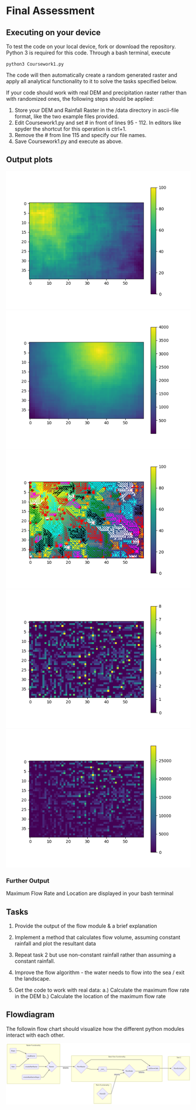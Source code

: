 # Final Assessment

## Executing on your device

To test the code on your local device, fork or download the repository.
Python 3 is required for this code.
Through a bash terminal, execute

```
python3 Coursework1.py
```

The code will then automatically create a random generated raster and apply
all analytical functionality to it to solve the tasks specified below.

If your code should work with real DEM and precipitation raster rather than
with randomized ones, the following steps should be applied:

1. Store your DEM and Rainfall Raster in the /data directory in ascii-file format,
like the two example files provided.
2. Edit Coursework1.py and set # in front of lines 95 - 112. In editors like spyder
the shortcut for this operation is ctrl+1.
3. Remove the # from line 115 and specify our file names.
4. Save Coursework1.py and execute as above.   

## Output plots

![Elevation](./img/original_elevation_random.png)
![Rainfall](./img/rainfall_raster_random.png)
![FlowNetwork](./img/flow_network_random.png)
![SimpleFlow](./img/flow_estimation_simple_random.png)
![SophisticatedFlow](./img/flow_estimation_sophisticated_random.png)

### Further Output

Maximum Flow Rate and Location are displayed in your bash terminal

## Tasks

1. Provide the output of the flow module & a brief explanation

2. Implement a method that calculates flow volume, assuming constant rainfall and plot the resultant data

3. Repeat task 2 but use non-constant rainfall rather than assuming a constant rainfall.

4. Improve the flow algorithm - the water needs to flow into the sea / exit the landscape.

5. Get the code to work with real data:
    a.) Calculate the maximum flow rate in the DEM
    b.) Calculate the location of the maximum flow rate


## Flowdiagram

The followin flow chart should visualize how the different python modules interact with each other.

![FlowChart](./img/Mermaid_Flowchart.png)
